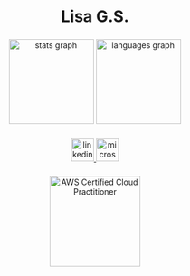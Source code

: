 <h1 align="center">Lisa G.S.</h1>

###

<div align="center">
  <img src="https://github-readme-stats.vercel.app/api?username=remin-p&hide_title=false&hide_rank=false&show_icons=true&include_all_commits=true&count_private=true&disable_animations=false&theme=codeSTACKr&locale=en&hide_border=false&order=1" height="150" alt="stats graph"  />
  <img src="https://github-readme-stats.vercel.app/api/top-langs?username=remin-p&locale=en&hide_title=false&layout=compact&card_width=320&langs_count=5&theme=codeSTACKr&hide_border=false&order=2" height="150" alt="languages graph"  />
<!--   <img src="https://streak-stats.demolab.com?user=remin-p&locale=en&mode=daily&theme=codeSTACKr&hide_border=false&border_radius=5&order=3" height="150" alt="streak graph"  /> -->
</div>

###

<div align="center">
  <a href="https://www.linkedin.com/in/lisa-gs/" target="_blank">
    <img src="https://img.shields.io/static/v1?message=LinkedIn&logo=linkedin&label=&color=0077B5&logoColor=white&labelColor=&style=for-the-badge" height="40" alt="linkedin logo"  />
  </a>
  <a href="mailto:lisa.gs2024@outlook.com" target="_blank">
    <img src="https://img.shields.io/static/v1?message=Outlook&logo=microsoft-outlook&label=mailto&color=0078D4&logoColor=white&labelColor=&style=for-the-badge" height="40" alt="microsoft-outlook logo"  />
  </a>
</div>

###

<div align="center">
  <a href="https://www.credly.com/earner/earned/badge/1057ed97-4269-41b5-b67d-78d532c77eaf" target="_blank">
    <img src="https://images.credly.com/size/160x160/images/00634f82-b07f-4bbd-a6bb-53de397fc3a6/image.png" height="160" alt="AWS Certified Cloud Practitioner"/>
  </a>
</div>

<!---
https://www.credly.com/earner/earned/badge/1057ed97-4269-41b5-b67d-78d532c77eaf
- 👋 Hi, I’m @Remin-p
- 👀 I’m interested in ...
- 🌱 I’m currently learning ...
- 💞️ I’m looking to collaborate on ...
- 📫 How to reach me ...
- 😄 Pronouns: ...
- ⚡ Fun fact: ...
--->
<!---
Remin-p/Remin-p is a ✨ special ✨ repository because its `README.md` (this file) appears on your GitHub profile.
You can click the Preview link to take a look at your changes.
--->
